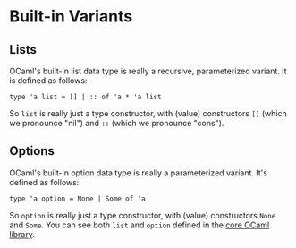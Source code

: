 # Built-in Variants

## Lists
OCaml's built-in list data type is really a recursive, parameterized
variant.  It is defined as follows:
```
type 'a list = [] | :: of 'a * 'a list
```
So `list` is really just a type constructor, with (value) constructors
`[]` (which we pronounce "nil") and `::` (which we pronounce "cons").

## Options
OCaml's built-in option data type is really a parameterized
variant.  It's defined as follows:
```
type 'a option = None | Some of 'a 
```
So `option` is really just a type constructor, with (value) constructors
`None` and `Some`.
You can see both `list` and `option` defined in the [core OCaml library][core].

[core]: http://caml.inria.fr/pub/docs/manual-ocaml/core.html
